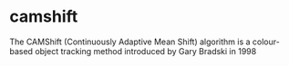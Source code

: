 # camshift
The CAMShift (Continuously Adaptive Mean Shift) algorithm is a colour-based object tracking method introduced by Gary Bradski in 1998
